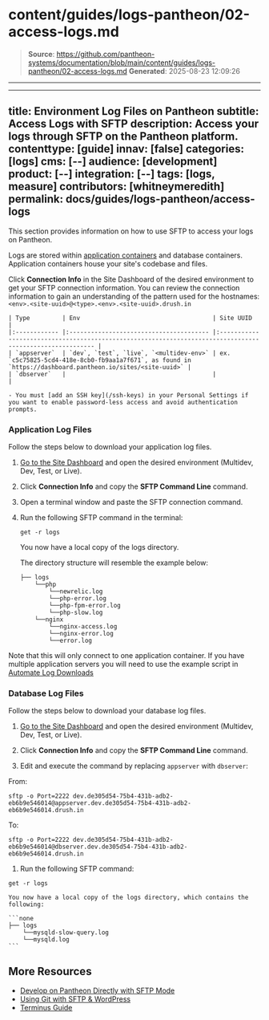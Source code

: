 # content/guides/logs-pantheon/02-access-logs.md

> **Source**: https://github.com/pantheon-systems/documentation/blob/main/content/guides/logs-pantheon/02-access-logs.md
> **Generated**: 2025-08-23 12:09:26

---

---
title: Environment Log Files on Pantheon
subtitle: Access Logs with SFTP
description: Access your logs through SFTP on the Pantheon platform.
contenttype: [guide]
innav: [false]
categories: [logs]
cms: [--]
audience: [development]
product: [--]
integration: [--]
tags: [logs, measure]
contributors: [whitneymeredith]
permalink: docs/guides/logs-pantheon/access-logs
---

This section provides information on how to use SFTP to access your logs on Pantheon.

Logs are stored within [application containers](/application-containers) and database containers. Application containers house your site's codebase and files.

Click **Connection Info** in the Site Dashboard of the desired environment to get your SFTP connection information. You can review the connection information to gain an understanding of the pattern used for the hostnames: `<env>.<site-uuid>@<type>.<env>.<site-uuid>.drush.in`

    | Type         | Env                                     | Site UUID                                                                                                 |
    |:------------ |:--------------------------------------- |:--------------------------------------------------------------------------------------------------------- |
    | `appserver`  | `dev`, `test`, `live`, `<multidev-env>` | ex. `c5c75825-5cd4-418e-8cb0-fb9aa1a7f671`, as found in `https://dashboard.pantheon.io/sites/<site-uuid>` |
    | `dbserver`   |                                         |                                                                                                           |

    - You must [add an SSH key](/ssh-keys) in your Personal Settings if you want to enable password-less access and avoid authentication prompts.


### Application Log Files

Follow the steps below to download your application log files.

1. [Go to the Site Dashboard](/guides/account-mgmt/workspace-sites-teams/sites#site-dashboard) and open the desired environment (Multidev, Dev, Test, or Live).

1. Click **Connection Info** and copy the **SFTP Command Line** command.

1. Open a terminal window and paste the SFTP connection command.

1. Run the following SFTP command in the terminal:

   ```none
   get -r logs
   ```

    You now have a local copy of the logs directory.

    The directory structure will resemble the example below:

    ```none
    ├── logs
        └──php
            └──newrelic.log
            └──php-error.log
            └──php-fpm-error.log
            └──php-slow.log
        └──nginx
            └──nginx-access.log
            └──nginx-error.log
            └──error.log
    ```

Note that this will only connect to one application container. If you have multiple application servers you will need to use the example script in [Automate Log Downloads](/guides/logs-pantheon/automate-log-downloads)

### Database Log Files

Follow the steps below to download your database log files.

1. [Go to the Site Dashboard](/guides/account-mgmt/workspace-sites-teams/sites#site-dashboard) and open the desired environment (Multidev, Dev, Test, or Live).

1. Click **Connection Info** and copy the **SFTP Command Line** command.

1. Edit and execute the command by replacing `appserver` with `dbserver`:

 From:

 ```bash{promptUser: user}
 sftp -o Port=2222 dev.de305d54-75b4-431b-adb2-eb6b9e546014@appserver.dev.de305d54-75b4-431b-adb2-eb6b9e546014.drush.in
 ```

 To:

 ```bash{promptUser: user}
 sftp -o Port=2222 dev.de305d54-75b4-431b-adb2-eb6b9e546014@dbserver.dev.de305d54-75b4-431b-adb2-eb6b9e546014.drush.in
 ```

1. Run the following SFTP command:

 ```none
 get -r logs
 ```

    You now have a local copy of the logs directory, which contains the following:

    ```none
    ├── logs
        └──mysqld-slow-query.log
        └──mysqld.log
    ```

## More Resources

- [Develop on Pantheon Directly with SFTP Mode](/guides/sftp)
- [Using Git with SFTP & WordPress](/guides/wordpress-git/)
- [Terminus Guide](/terminus)
